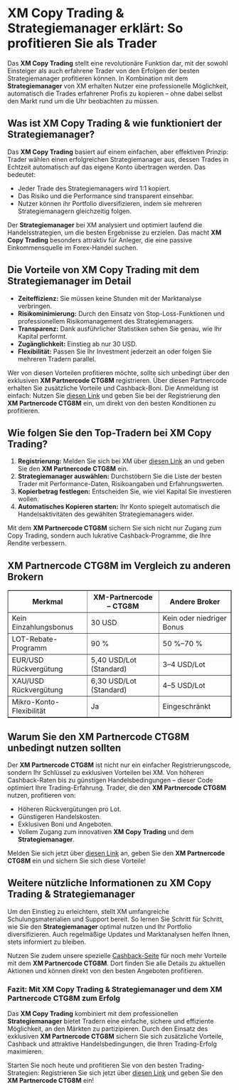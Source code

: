 <h1>XM Copy Trading &amp; Strategiemanager erklärt: So profitieren Sie als Trader</h1>
<p>Das <strong>XM Copy Trading</strong> stellt eine revolutionäre Funktion dar, mit der sowohl Einsteiger als auch erfahrene Trader von den Erfolgen der besten Strategiemanager profitieren können. In Kombination mit dem <strong>Strategiemanager</strong> von XM erhalten Nutzer eine professionelle Möglichkeit, automatisch die Trades erfahrener Profis zu kopieren – ohne dabei selbst den Markt rund um die Uhr beobachten zu müssen.</p>
<h2>Was ist XM Copy Trading &amp; wie funktioniert der Strategiemanager?</h2>
<p>Das <strong>XM Copy Trading</strong> basiert auf einem einfachen, aber effektiven Prinzip: Trader wählen einen erfolgreichen Strategiemanager aus, dessen Trades in Echtzeit automatisch auf das eigene Konto übertragen werden. Das bedeutet:</p>
<ul>
<li>Jeder Trade des Strategiemanagers wird 1:1 kopiert.</li>
<li>Das Risiko und die Performance sind transparent einsehbar.</li>
<li>Nutzer können ihr Portfolio diversifizieren, indem sie mehreren Strategiemanagern gleichzeitig folgen.</li>
</ul>
<p>Der <strong>Strategiemanager</strong> bei XM analysiert und optimiert laufend die Handelsstrategien, um die besten Ergebnisse zu erzielen. Das macht <strong>XM Copy Trading</strong> besonders attraktiv für Anleger, die eine passive Einkommensquelle im Forex-Handel suchen.</p>
<h2>Die Vorteile von XM Copy Trading mit dem Strategiemanager im Detail</h2>
<ul>
<li><strong>Zeiteffizienz:</strong> Sie müssen keine Stunden mit der Marktanalyse verbringen.</li>
<li><strong>Risikominimierung:</strong> Durch den Einsatz von Stop-Loss-Funktionen und professionellem Risikomanagement des Strategiemanagers.</li>
<li><strong>Transparenz:</strong> Dank ausführlicher Statistiken sehen Sie genau, wie Ihr Kapital performt.</li>
<li><strong>Zugänglichkeit:</strong> Einstieg ab nur 30 USD.</li>
<li><strong>Flexibilität:</strong> Passen Sie Ihr Investment jederzeit an oder folgen Sie mehreren Tradern parallel.</li>
</ul>
<p>Wer von diesen Vorteilen profitieren möchte, sollte sich unbedingt über den exklusiven <strong>XM Partnercode CTG8M</strong> registrieren. Über diesen Partnercode erhalten Sie zusätzliche Vorteile und Cashback-Boni. Die Anmeldung ist einfach: Nutzen Sie <a href="https://affs.click/DxX1G" target="_blank" rel="noopener noreferrer">diesen Link</a> und geben Sie bei der Registrierung den <strong>XM Partnercode CTG8M</strong> ein, um direkt von den besten Konditionen zu profitieren.</p>
<h2>Wie folgen Sie den Top-Tradern bei XM Copy Trading?</h2>
<ol>
<li><strong>Registrierung:</strong> Melden Sie sich bei XM über <a href="https://affs.click/DxX1G" target="_blank" rel="noopener noreferrer">diesen Link</a> an und geben Sie den <strong>XM Partnercode CTG8M</strong> ein.</li>
<li><strong>Strategiemanager auswählen:</strong> Durchstöbern Sie die Liste der besten Trader mit Performance-Daten, Risikoangaben und Erfahrungswerten.</li>
<li><strong>Kopierbetrag festlegen:</strong> Entscheiden Sie, wie viel Kapital Sie investieren wollen.</li>
<li><strong>Automatisches Kopieren starten:</strong> Ihr Konto spiegelt automatisch die Handelsaktivitäten des gewählten Strategiemanagers wider.</li>
</ol>
<p>Mit dem <strong>XM Partnercode CTG8M</strong> sichern Sie sich nicht nur Zugang zum Copy Trading, sondern auch lukrative Cashback-Programme, die Ihre Rendite verbessern.</p>
<h2>XM Partnercode CTG8M im Vergleich zu anderen Brokern</h2>
<table border="1" cellpadding="8" cellspacing="0">
<thead>
<tr>
<th>Merkmal</th>
<th>XM-Partnercode – CTG8M</th>
<th>Andere Broker</th>
</tr>
</thead>
<tbody>
<tr>
<td>Kein Einzahlungsbonus</td>
<td>30 USD</td>
<td>Kein oder niedriger Bonus</td>
</tr>
<tr>
<td>LOT-Rebate-Programm</td>
<td>90 %</td>
<td>50 %–70 %</td>
</tr>
<tr>
<td>EUR/USD Rückvergütung</td>
<td>5,40 USD/Lot (Standard)</td>
<td>3–4 USD/Lot</td>
</tr>
<tr>
<td>XAU/USD Rückvergütung</td>
<td>6,30 USD/Lot (Standard)</td>
<td>4–5 USD/Lot</td>
</tr>
<tr>
<td>Mikro-Konto-Flexibilität</td>
<td>Ja</td>
<td>Eingeschränkt</td>
</tr>
</tbody>
</table>
<h2>Warum Sie den XM Partnercode CTG8M unbedingt nutzen sollten</h2>
<p>Der <strong>XM Partnercode CTG8M</strong> ist nicht nur ein einfacher Registrierungscode, sondern Ihr Schlüssel zu exklusiven Vorteilen bei XM. Von höheren Cashback-Raten bis zu günstigen Handelsbedingungen – dieser Code optimiert Ihre Trading-Erfahrung. Trader, die den <strong>XM Partnercode CTG8M</strong> nutzen, profitieren von:</p>
<ul>
<li>Höheren Rückvergütungen pro Lot.</li>
<li>Günstigeren Handelskosten.</li>
<li>Exklusiven Boni und Angeboten.</li>
<li>Vollem Zugang zum innovativen <strong>XM Copy Trading</strong> und dem <strong>Strategiemanager</strong>.</li>
</ul>
<p>Melden Sie sich jetzt über <a href="https://affs.click/DxX1G" target="_blank" rel="noopener noreferrer">diesen Link</a> an, geben Sie den <strong>XM Partnercode CTG8M</strong> ein und sichern Sie sich diese Vorteile!</p>
<h2>Weitere nützliche Informationen zu XM Copy Trading &amp; Strategiemanager</h2>
<p>Um den Einstieg zu erleichtern, stellt XM umfangreiche Schulungsmaterialien und Support bereit. So lernen Sie Schritt für Schritt, wie Sie den <strong>Strategiemanager</strong> optimal nutzen und Ihr Portfolio diversifizieren. Auch regelmäßige Updates und Marktanalysen helfen Ihnen, stets informiert zu bleiben.</p>
<p>Nutzen Sie zudem unsere spezielle <a href="https://affs.click/DxX1G" target="_blank" rel="noopener noreferrer">Cashback-Seite</a> für noch mehr Vorteile mit dem <strong>XM Partnercode CTG8M</strong>. Dort finden Sie alle Details zu aktuellen Aktionen und können direkt von den besten Angeboten profitieren.</p>
<h3>Fazit: Mit XM Copy Trading &amp; Strategiemanager und dem XM Partnercode CTG8M zum Erfolg</h3>
<p>Das <strong>XM Copy Trading</strong> kombiniert mit dem professionellen <strong>Strategiemanager</strong> bietet Tradern eine einfache, sichere und effiziente Möglichkeit, an den Märkten zu partizipieren. Durch den Einsatz des exklusiven <strong>XM Partnercode CTG8M</strong> sichern Sie sich zusätzliche Vorteile, Cashback und attraktive Handelsbedingungen, die Ihren Trading-Erfolg maximieren.</p>
<p>Starten Sie noch heute und profitieren Sie von den besten Trading-Strategien: Registrieren Sie sich jetzt über <a href="https://affs.click/DxX1G" target="_blank" rel="noopener noreferrer">diesen Link</a> und geben Sie den <strong>XM Partnercode CTG8M</strong> ein!</p>
</body>
</html>
